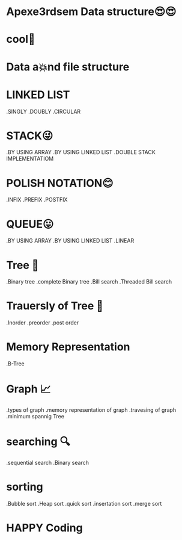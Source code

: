 # Apexe3rdsem Data structure😍😍
# cool🙌
# Data a💥nd file structure

# LINKED LIST
.SINGLY
.DOUBLY
.CIRCULAR


# STACK😜
.BY USING ARRAY
.BY USING LINKED LIST
.DOUBLE STACK IMPLEMENTATIOM


# POLISH NOTATION😊
 .INFIX
 .PREFIX
 .POSTFIX


# QUEUE😛
.BY USING ARRAY
.BY USING LINKED LIST
.LINEAR

# Tree 🌳
.Binary tree
.complete Binary tree
.Bill search 
.Threaded Bill search

# Trauersly of Tree 🌳
.Inorder
.preorder
.post order

# Memory Representation 
.B-Tree

# Graph 📈
.types of graph
.memory representation of graph
.travesing of graph
.minimum spannig Tree

# searching 🔍
.sequential search
.Binary search

# sorting
.Bubble sort
.Heap sort
.quick sort
.insertation sort
.merge sort


# HAPPY Coding

